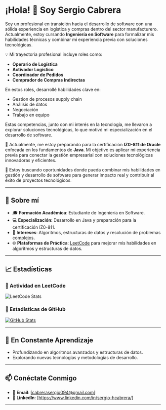 # ¡Hola! 👋 Soy Sergio Cabrera

Soy un profesional en transición hacia el desarrollo de software con una sólida experiencia en logística y compras dentro del sector manufacturero. Actualmente, estoy cursando **Ingeniería en Software** para formalizar mis habilidades técnicas y combinar mi experiencia previa con soluciones tecnológicas.  

💡 Mi trayectoria profesional incluye roles como:  
- **Operario de Logística**  
- **Activador Logístico**  
- **Coordinador de Pedidos**  
- **Comprador de Compras Indirectas**  

En estos roles, desarrollé habilidades clave en:  
- Gestion de procesos supply chain  
- Análisis de datos  
- Negociación  
- Trabajo en equipo  

Estas competencias, junto con mi interés en la tecnología, me llevaron a explorar soluciones tecnológicas, lo que motivó mi especialización en el desarrollo de software.  

🎯 Actualmente, me estoy preparando para la certificación **IZ0-811 de Oracle** enfocada en los fundamentos de **Java**. Mi objetivo es aplicar mi experiencia previa para conectar la gestión empresarial con soluciones tecnológicas innovadoras y eficientes.  

🚀 Estoy buscando oportunidades donde pueda combinar mis habilidades en gestión y desarrollo de software para generar impacto real y contribuir al éxito de proyectos tecnológicos.



---

## 🚀 Sobre mí

- 🎓 **Formación Académica**: Estudiante de Ingeniería en Software.
- 💻 **Especialización**: Desarrollo en Java y preparación para la certificación IZ0-811.
- 🧠 **Intereses**: Algoritmos, estructuras de datos y resolución de problemas complejos.
- 🌐 **Plataformas de Práctica**: [LeetCode](https://leetcode.com/sergio30) para mejorar mis habilidades en algoritmos y estructuras de datos.

---

## 📈 Estadísticas

### 🧩 Actividad en LeetCode

![LeetCode Stats](https://leetcard.jacoblin.cool/sergio30?theme=dark&font=Ubuntu&ext=activity)

### 🌟 Estadísticas de GitHub

[![GitHub Stats](https://github-readme-stats.vercel.app/api?username=serg10arg&show_icons=true&theme=radical)](https://github.com/serg10arg)

---

## 🌱 En Constante Aprendizaje

- Profundizando en algoritmos avanzados y estructuras de datos.
- Explorando nuevas tecnologías y metodologías de desarrollo.

---

## 📫 Conéctate Conmigo

- 📧 **Email**: [cabrerasergio094@gmail.com]
- 💼 **LinkedIn**: [https://www.linkedin.com/in/sergio-hcabrera/]

---
